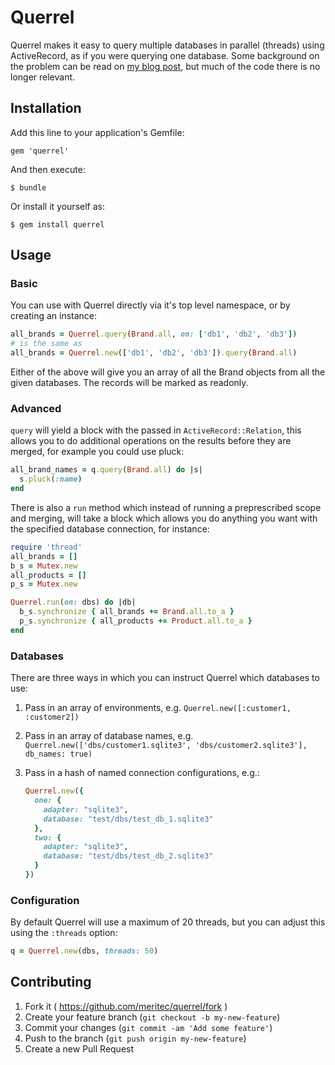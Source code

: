 # Querrel

Querrel makes it easy to query multiple databases in parallel (threads) using ActiveRecord, as if you were querying one database. Some background on the problem can be read on [my blog post](http://www.wordofmike.net/j/shard-query-rails-querying-multiple-databases), but much of the code there is no longer relevant.

## Installation

Add this line to your application's Gemfile:

    gem 'querrel'

And then execute:

    $ bundle

Or install it yourself as:

    $ gem install querrel

## Usage

### Basic

You can use with Querrel directly via it's top level namespace, or by creating an instance:

```ruby
all_brands = Querrel.query(Brand.all, on: ['db1', 'db2', 'db3'])
# is the same as
all_brands = Querrel.new(['db1', 'db2', 'db3']).query(Brand.all)
```

Either of the above will give you an array of all the Brand objects from all the given databases. The records will be marked as readonly.

### Advanced

`query` will yield a block with the passed in `ActiveRecord::Relation`, this allows you to do additional operations on the results before they are merged, for example you could use pluck:

```ruby
all_brand_names = q.query(Brand.all) do |s|
  s.pluck(:name)
end
```

There is also a `run` method which instead of running a preprescribed scope and merging, will take a block which allows you do anything you want with the specified database connection, for instance:

```ruby
require 'thread'
all_brands = []
b_s = Mutex.new
all_products = []
p_s = Mutex.new

Querrel.run(on: dbs) do |db|
  b_s.synchronize { all_brands += Brand.all.to_a }
  p_s.synchronize { all_products += Product.all.to_a }
end
```

### Databases

There are three ways in which you can instruct Querrel which databases to use:

1. Pass in an array of environments, e.g. `Querrel.new([:customer1, :customer2])`
2. Pass in an array of database names, e.g. `Querrel.new(['dbs/customer1.sqlite3', 'dbs/customer2.sqlite3'], db_names: true)`
3. Pass in a hash of named connection configurations, e.g.:

    ```ruby
    Querrel.new({
      one: {
        adapter: "sqlite3",
        database: "test/dbs/test_db_1.sqlite3"
      },
      two: {
        adapter: "sqlite3",
        database: "test/dbs/test_db_2.sqlite3"
      }
    })
    ```

### Configuration

By default Querrel will use a maximum of 20 threads, but you can adjust this using the `:threads` option:

```ruby
q = Querrel.new(dbs, threads: 50)
```

## Contributing

1. Fork it ( https://github.com/meritec/querrel/fork )
2. Create your feature branch (`git checkout -b my-new-feature`)
3. Commit your changes (`git commit -am 'Add some feature'`)
4. Push to the branch (`git push origin my-new-feature`)
5. Create a new Pull Request
